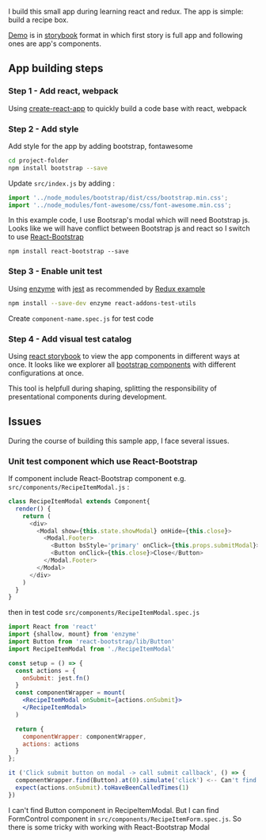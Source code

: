 I build this small app during learning react and redux. The app is simple: build a recipe box. 

[Demo](https://tuanngominh.github.io/recipe-box-web-client) is in [storybook](https://getstorybook.io) format in which first story is full app and following ones are app's components.

## App building steps

### Step 1 - Add react, webpack
Using [create-react-app](https://github.com/facebookincubator/create-react-app) to quickly build a code base with react, webpack

### Step 2 - Add style
Add style for the app by adding bootstrap, fontawesome
```sh
cd project-folder
npm install bootstrap --save
```

Update `src/index.js` by adding :
```js
import '../node_modules/bootstrap/dist/css/bootstrap.min.css';
import '../node_modules/font-awesome/css/font-awesome.min.css';
```

In this example code, I use Bootsrap's modal which will need Bootstrap js. Looks like we will have conflict between Bootstrap js and react so I switch to use [React-Bootstrap](react-bootstrap.github.io)
```
npm install react-bootstrap --save
```

### Step 3 - Enable unit test
Using [enzyme](http://airbnb.io/enzyme/) with [jest](https://facebook.github.io/jest) as recommended by [Redux example](https://github.com/reactjs/redux/tree/master/examples)

```sh
npm install --save-dev enzyme react-addons-test-utils
```

Create `component-name.spec.js` for test code

### Step 4 - Add visual test catalog
Using [react storybook](https://github.com/kadirahq/react-storybook) to view the app components in different ways at once. It looks like we explorer all [bootstrap components](http://getbootstrap.com/components/) with different configurations at once.

This tool is helpfull during shaping, splitting the responsibility of presentational components during development. 

## Issues 
During the course of building this sample app, I face several issues.

### Unit test component which use React-Bootstrap
If component include React-Bootstrap component e.g. `src/components/RecipeItemModal.js` :
```js
class RecipeItemModal extends Component{
  render() {
    return (
      <div>
        <Modal show={this.state.showModal} onHide={this.close}>
          <Modal.Footer>
            <Button bsStyle='primary' onClick={this.props.submitModal}>Save</Button>
            <Button onClick={this.close}>Close</Button>
          </Modal.Footer>
        </Modal>  
      </div>      
    )
  }
}
```

then in test code `src/components/RecipeItemModal.spec.js`
```jsx
import React from 'react'
import {shallow, mount} from 'enzyme'
import Button from 'react-bootstrap/lib/Button'
import RecipeItemModal from './RecipeItemModal'

const setup = () => {
  const actions = {
    onSubmit: jest.fn()
  }
  const componentWrapper = mount(
    <RecipeItemModal onSubmit={actions.onSubmit}>
    </RecipeItemModal>
  )

  return {
    componentWrapper: componentWrapper,
    actions: actions
  }
};

it ('Click submit button on modal -> call submit callback', () => {
  componentWrapper.find(Button).at(0).simulate('click') <-- Can't find Button
  expect(actions.onSubmit).toHaveBeenCalledTimes(1)
})
```
I can't find Button component in RecipeItemModal. But I can find FormControl component in `src/components/RecipeItemForm.spec.js`. So there is some tricky with working with React-Bootstrap Modal